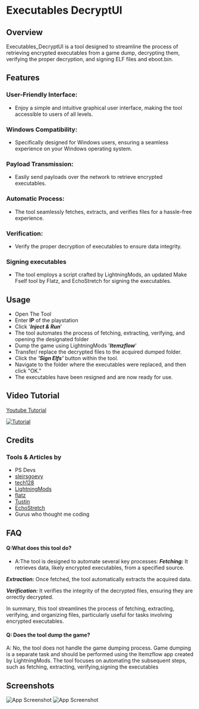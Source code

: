 
# Executables DecryptUI

## Overview
Executables_DecryptUI is a tool designed to streamline the process of retrieving encrypted executables from a game dump, decrypting them, verifying the proper decryption, and signing ELF files and eboot.bin.




## Features

### User-Friendly Interface: 
- Enjoy a simple and intuitive graphical user interface, making the tool accessible to users of all levels.

### Windows Compatibility: 
- Specifically designed for Windows users, ensuring a seamless experience on your Windows operating system.

### Payload Transmission:
- Easily send payloads over the network to retrieve encrypted executables.
### Automatic Process: 
- The tool seamlessly fetches, extracts, and verifies files for a hassle-free experience.
### Verification: 
- Verify the proper decryption of executables to ensure data integrity.
### Signing executables
- The tool employs a script crafted by LightningMods, an updated Make Fself tool by Flatz, and EchoStretch for signing the executables.


## Usage
 - Open The Tool
 - Enter **IP** of the playstation
 - Click '***Inject & Run***'
 - The tool automates the process of fetching, extracting, verifying, and opening the designated folder
 - Dump the game using LightningMods '***Itemzflow***'
 - Transfer/ replace the decrypted files to the  acquired dumped folder.
 - Click the ***'Sign Elfs'*** button within the tool.
 - Navigate to the folder where the executables were replaced, and then click "OK."
 - The executables have been resigned and are now ready for use.

## Video Tutorial
[Youtube Tutorial](https://www.youtube.com/watch?v=xXYcOswg7_E)

[![Tutorial](https://i.imgur.com/AmIfAXr.png)](https://www.youtube.com/watch?v=xXYcOswg7_E)


## Credits
### Tools & Articles by

- PS Devs
- [sleirsgoevy](https://github.com/sleirsgoevy/ps4jb-payloads/tree/bd-jb/ps5-self-dumper)
- [tech128](https://github.com/tech128/socat-1.7.3.0-windows)
- [LightningMods](https://github.com/LightningMods/Itemzflow)
- [flatz](https://github.com/flatz)
- [Tustin](https://github.com/Tustin/pkg-merge)  
- [EchoStretch](https://github.com/EchoStretch)
- Gurus who thought me coding





## FAQ
#### Q:What does this tool do?
- A:The tool is designed to automate several key processes:
***Fetching:*** It retrieves data, likely encrypted executables, from a specified source.

***Extraction:*** Once fetched, the tool automatically extracts the acquired data.

***Verification:*** It verifies the integrity of the decrypted files, ensuring they are orrectly decrypted.


In summary, this tool streamlines the process of fetching, extracting, verifying, and organizing files, particularly useful for tasks involving encrypted executables.

#### Q: Does the tool dump the game?
A: No, the tool does not handle the game dumping process. Game dumping is a separate task and should be performed using the Itemzflow app created by LightningMods. The tool focuses on automating the subsequent steps, such as fetching, extracting, verifying,signing the executables





## Screenshots

![App Screenshot](https://i.imgur.com/069Xfqp.png)
![App Screenshot](https://i.imgur.com/dwZbCkN.png)

